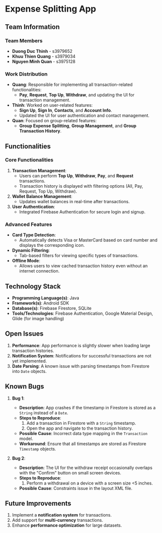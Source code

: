 # Expense Splitting App

## Team Information

### Team Members
- **Duong Duc Thinh** - s3979652
- **Khuu Thien Quang** - s3979034
- **Nguyen Minh Quan** - s3975128

### Work Distribution
- **Quang**: Responsible for implementing all transaction-related functionalities:
  - **Pay**, **Request**, **Top Up**, **Withdraw**, and updating the UI for transaction management.
- **Thinh**: Worked on user-related features:
  - **Sign Up**, **Sign In**, **Contacts**, and **Account Info**.
  - Updated the UI for user authentication and contact management.
- **Quan**: Focused on group-related features:
  - **Group Expense Splitting**, **Group Management**, and **Group Transaction History**.

## Functionalities

### Core Functionalities
1. **Transaction Management**:
   - Users can perform **Top Up**, **Withdraw**, **Pay**, and **Request** transactions.
   - Transaction history is displayed with filtering options (All, Pay, Request, Top Up, Withdraw).
2. **Wallet Balance Management**:
   - Updates wallet balances in real-time after transactions.
3. **User Authentication**:
   - Integrated Firebase Authentication for secure login and signup.

### Advanced Features
- **Card Type Detection**:
  - Automatically detects Visa or MasterCard based on card number and displays the corresponding icon.
- **Dynamic Filtering**:
  - Tab-based filters for viewing specific types of transactions.
- **Offline Mode**:
  - Allows users to view cached transaction history even without an internet connection.

## Technology Stack
- **Programming Language(s)**: Java
- **Framework(s)**: Android SDK
- **Database(s)**: Firebase Firestore, SQLite
- **Tools/Technologies**: Firebase Authentication, Google Material Design, Glide (for image handling)

## Open Issues
1. **Performance**: App performance is slightly slower when loading large transaction histories.
2. **Notification System**: Notifications for successful transactions are not yet implemented.
3. **Date Parsing**: A known issue with parsing timestamps from Firestore into `Date` objects.

## Known Bugs
1. **Bug 1**:
   - **Description**: App crashes if the timestamp in Firestore is stored as a `String` instead of a `Date`.
   - **Steps to Reproduce**:
     1. Add a transaction in Firestore with a `String` timestamp.
     2. Open the app and navigate to the transaction history.
   - **Possible Cause**: Incorrect data type mapping in the `Transaction` model.
   - **Workaround**: Ensure that all timestamps are stored as Firestore `Timestamp` objects.

2. **Bug 2**:
   - **Description**: The UI for the withdraw receipt occasionally overlaps with the "Confirm" button on small screen devices.
   - **Steps to Reproduce**:
     1. Perform a withdrawal on a device with a screen size <5 inches.
   - **Possible Cause**: Constraints issue in the layout XML file.

## Future Improvements
1. Implement a **notification system** for transactions.
2. Add support for **multi-currency** transactions.
3. Enhance **performance optimization** for large datasets.




